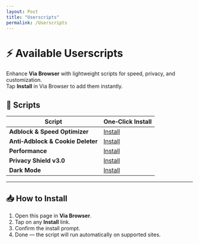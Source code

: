 ```yaml
---
layout: Post
title: "Userscripts"
permalink: /Userscripts
---
```


# ⚡ Available Userscripts

Enhance **Via Browser** with lightweight scripts for speed, privacy, and customization.  
Tap **Install** in Via Browser to add them instantly.

## 📜 Scripts

| Script | One‑Click Install |
|--------|------------------|
| **Adblock & Speed Optimizer** | [Install](https://cdn.jsdelivr.net/gh/ilimon/via-Userscripts@main/Userscripts/Adblock%20%26%20Speed%20optimizer.js) |
| **Anti‑Adblock & Cookie Deleter** | [Install](https://cdn.jsdelivr.net/gh/ilimon/via-Userscripts@main/Userscripts/Anti-Adblock%20%26%20Cookie%20Deleter.js) |
| **Performance** | [Install](https://cdn.jsdelivr.net/gh/ilimon/via-Userscripts@main/Userscripts/Performance.js) |
| **Privacy Shield v3.0** | [Install](https://cdn.jsdelivr.net/gh/ilimon/via-Userscripts@main/Userscripts/Privacy%20Shield%20v3.0.js) |
| **Dark Mode** | [Install](https://cdn.jsdelivr.net/gh/ilimon/via-Userscripts@main/Userscripts/Dark%20Mode.js) |

---

## 📥 How to Install
1. Open this page in **Via Browser**.  
2. Tap on any **Install** link.  
3. Confirm the install prompt.  
4. Done — the script will run automatically on supported sites.
